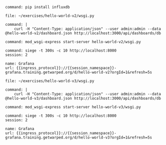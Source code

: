 ```terminal:execute
command: pip install influxdb
```

```editor:open-file
file: ~/exercises/hello-world-v2/wsgi.py
```

```terminal:execute
command: |
    curl -H "Content-Type: application/json" --user admin:admin --data @hello-world-v2/dashboard.json http://localhost:3000/api/dashboards/db
```

```terminal:execute
command: mod_wsgi-express start-server hello-world-v2/wsgi.py
```

```terminal:execute
command: siege -t 300s -c 10 http://localhost:8000
session: 2
```

```dashboard:reload-dashboard
name: Grafana
url: {{ingress_protocol}}://{{session_namespace}}-grafana.training.getwarped.org/d/hello-world-v2?orgId=1&refresh=5s
```

```editor:open-file
file: ~/exercises/hello-world-v3/wsgi.py
```

```terminal:execute
command: |
    curl -H "Content-Type: application/json" --user admin:admin --data @hello-world-v3/dashboard.json http://localhost:3000/api/dashboards/db
```

```terminal:execute
command: mod_wsgi-express start-server hello-world-v3/wsgi.py
```

```terminal:execute
command: siege -t 300s -c 10 http://localhost:8000
session: 2
```

```dashboard:reload-dashboard
name: Grafana
url: {{ingress_protocol}}://{{session_namespace}}-grafana.training.getwarped.org/d/hello-world-v3?orgId=1&refresh=5s
```
